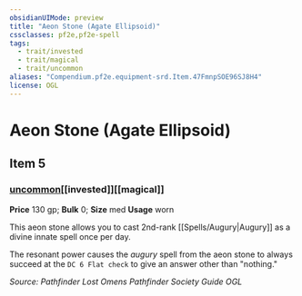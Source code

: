 ```yaml
---
obsidianUIMode: preview
title: "Aeon Stone (Agate Ellipsoid)"
cssclasses: pf2e,pf2e-spell
tags:
  - trait/invested
  - trait/magical
  - trait/uncommon
aliases: "Compendium.pf2e.equipment-srd.Item.47FmnpSOE96SJ8H4"
license: OGL
---
```

# Aeon Stone (Agate Ellipsoid)
## Item 5
### [uncommon](uncommon "Uncommon Rarity Trait")[[invested]][[magical]]


**Price** 130 gp; 
**Bulk** 0; **Size** med
**Usage** worn

This aeon stone allows you to cast 2nd-rank [[Spells/Augury|Augury]] as a divine innate spell once per day.

The resonant power causes the _augury_ spell from the aeon stone to always succeed at the `DC 6 Flat check` to give an answer other than "nothing."

*Source: Pathfinder Lost Omens Pathfinder Society Guide*
*OGL*